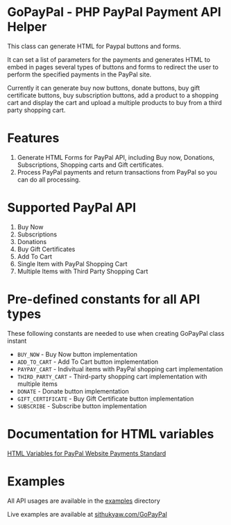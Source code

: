 # GoPayPal - PHP PayPal Payment API Helper

This class can generate HTML for Paypal buttons and forms.

It can set a list of parameters for the payments and generates HTML to embed in pages several types of buttons and forms to redirect the user to perform the specified payments in the PayPal site.

Currently it can generate buy now buttons, donate buttons, buy gift certificate buttons, buy subscription buttons, add a product to a shopping cart and display the cart and upload a multiple products to buy from a third party shopping cart.

# Features

1. Generate HTML Forms for PayPal API, including Buy now, Donations, Subscriptions, Shopping carts and Gift certificates.
2. Process PayPal payments and return transactions from PayPal so you can do all processing.

# Supported PayPal API

1. Buy Now
2. Subscriptions
3. Donations
4. Buy Gift Certificates
4. Add To Cart
6. Single Item with PayPal Shopping Cart
7. Multiple Items with Third Party Shopping Cart

# Pre-defined constants for all API types

These following constants are needed to use when creating GoPayPal class instant

- `BUY_NOW` - Buy Now button implementation
- `ADD_TO_CART` - Add To Cart button implementation
- `PAYPAY_CART` - Indivitual items with PayPal shopping cart implementation
- `THIRD_PARTY_CART` - Third-party shopping cart implementation with multiple items
- `DONATE` - Donate button implementation
- `GIFT_CERTIFICATE` - Buy Gift Certificate button implementation
- `SUBSCRIBE` - Subscribe button implementation

# Documentation for HTML variables

[HTML Variables for PayPal Website Payments Standard](http://sithukyaw.com/GoPayPal/doc)

# Examples

All API usages are available in the [examples](https://github.com/cithukyaw/go-paypal/tree/master/examples) directory

Live examples are available at [sithukyaw.com/GoPayPal](http://sithukyaw.com/GoPayPal)
